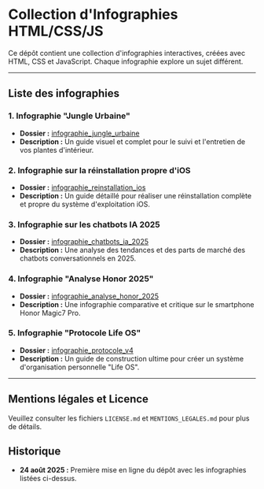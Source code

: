 # Collection d'Infographies HTML/CSS/JS

Ce dépôt contient une collection d'infographies interactives, créées avec HTML, CSS et JavaScript. Chaque infographie explore un sujet différent.

---

## Liste des infographies

### 1. Infographie "Jungle Urbaine"

* **Dossier :** [infographie_jungle_urbaine](https://cosmofilou.github.io/cosmofilou-infographies_HTML_CSS_JS/infographie_jungle_urbaine/)
* **Description :** Un guide visuel et complet pour le suivi et l'entretien de vos plantes d'intérieur.

### 2. Infographie sur la réinstallation propre d'iOS

* **Dossier :** [infographie_reinstallation_ios](./infographie_reinstallation_ios)
* **Description :** Un guide détaillé pour réaliser une réinstallation complète et propre du système d'exploitation iOS.

### 3. Infographie sur les chatbots IA 2025

* **Dossier :** [infographie_chatbots_ia_2025]([./infographie_chatbots_ia_2025](https://cosmofilou.github.io/cosmofilou-infographies_HTML_CSS_JS/infographie_chatbots_ia_2025/))
* **Description :** Une analyse des tendances et des parts de marché des chatbots conversationnels en 2025.

### 4. Infographie "Analyse Honor 2025"

* **Dossier :** [infographie_analyse_honor_2025](https://cosmofilou.github.io/cosmofilou-infographies_HTML_CSS_JS/infographie_analyse_honor_2025/)
* **Description :** Une infographie comparative et critique sur le smartphone Honor Magic7 Pro.

### 5. Infographie "Protocole Life OS"

* **Dossier :** [infographie_protocole_v4](https://cosmofilou.github.io/cosmofilou-infographies_HTML_CSS_JS/infographie_life_os/)
* **Description :** Un guide de construction ultime pour créer un système d'organisation personnelle "Life OS".

---

## Mentions légales et Licence

Veuillez consulter les fichiers `LICENSE.md` et `MENTIONS_LEGALES.md` pour plus de détails.

## Historique

* **24 août 2025 :** Première mise en ligne du dépôt avec les infographies listées ci-dessus.
